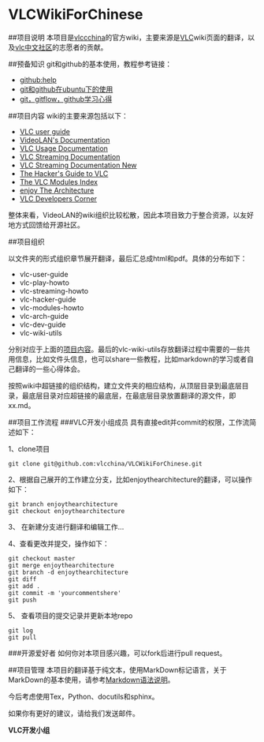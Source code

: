 VLCWikiForChinese
=================
##项目说明
本项目是[vlccchina](http://vlcchina.org/wiki)的官方wiki，主要来源是[VLC](http://wiki.videolan.org/Main_Page)wiki页面的翻译，以及[vlc中文社区](http://vlcchina.org)的志愿者的贡献。

##预备知识
git和github的基本使用，教程参考链接：

*   [github:help](https://help.github.com/articles/set-up-git)
*   [git和github在ubuntu下的使用](http://www.cnblogs.com/cocowool/archive/2010/10/19/1855616.html)
*   [git，gitflow，github学习心得](http://blog.csdn.net/yeahugo/article/details/7232380)

##项目内容
wiki的主要来源包括以下：

*   [VLC user guide](http://www.videolan.org/doc/vlc-user-guide/en/index.html)
*   [VideoLAN's Documentation](http://wiki.videolan.org/Documentation:Documentation)
*   [VLC Usage Documentation](http://wiki.videolan.org/Documentation:Play_HowTo)
*   [VLC Streaming Documentation](http://wiki.videolan.org/Documentation:Streaming_HowTo)
*   [VLC Streaming Documentation New](http://wiki.videolan.org/Documentation:Streaming_HowTo_New)
*   [The Hacker's Guide to VLC](http://wiki.videolan.org/Documentation:Hacker%27s_Guide)
*   [The VLC Modules Index](http://wiki.videolan.org/Documentation:Modules)
*   [enjoy The Architecture](http://www.enjoythearchitecture.com/vlc-architecture.html)
*   [VLC Developers Corner](http://wiki.videolan.org/Developers_Corner)

整体来看，VideoLAN的wiki组织比较松散，因此本项目致力于整合资源，以友好地方式回馈给开源社区。

##项目组织

以文件夹的形式组织章节展开翻译，最后汇总成html和pdf。具体的分布如下：

*   vlc-user-guide  
*   vlc-play-howto
*   vlc-streaming-howto
*   vlc-hacker-guide
*   vlc-modules-howto
*   vlc-arch-guide
*   vlc-dev-guide
*   vlc-wiki-utils

分别对应于上面的[项目内容](https://github.com/vlcchina/VLCWikiForChinese#%E9%A1%B9%E7%9B%AE%E5%86%85%E5%AE%B9)。最后的vlc-wiki-utils存放翻译过程中需要的一些共用信息，比如文件头信息，也可以share一些教程，比如markdown的学习或者自己翻译的一些心得体会。

按照wiki中超链接的组织结构，建立文件夹的相应结构，从顶层目录到最底层目录，最底层目录对应超链接的最底层，在最底层目录放置翻译的源文件，即xx.md。


##项目工作流程
###VLC开发小组成员
具有直接edit并commit的权限，工作流简述如下：

1、clone项目

    git clone git@github.com:vlcchina/VLCWikiForChinese.git

2、根据自己展开的工作建立分支，比如enjoythearchitecture的翻译，可以操作如下：

    git branch enjoythearchitecture
    git checkout enjoythearchitecture
3、 在新建分支进行翻译和编辑工作...

4、查看更改并提交，操作如下：
    
    git checkout master
    git merge enjoythearchitecture
    git branch -d enjoythearchitecture
    git diff
    git add .
    git commit -m 'yourcommentshere'
    git push

5、 查看项目的提交记录并更新本地repo

    git log
    git pull

###开源爱好者
如何你对本项目感兴趣，可以fork后进行pull request。

##项目管理
本项目的翻译基于纯文本，使用MarkDown标记语言，关于MarkDown的基本使用，请参考[Markdown语法说明](http://wowubuntu.com/markdown/)。

今后考虑使用Tex，Python、docutils和sphinx。

如果你有更好的建议，请给我们发送邮件。

**VLC开发小组**
